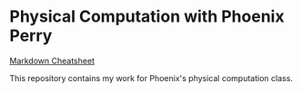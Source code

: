 # Physical Computation with Phoenix Perry

[Markdown Cheatsheet](https://github.com/adam-p/markdown-here/wiki/Markdown-Cheatsheet)

This repository contains my work for Phoenix's physical computation class.
